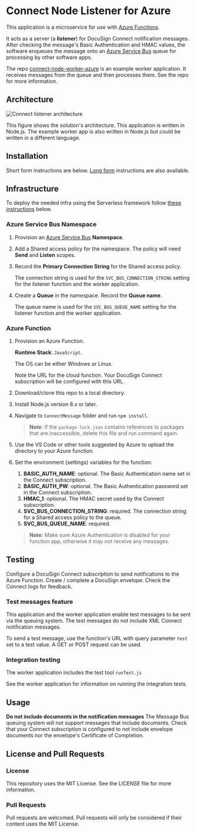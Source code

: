 # Connect Node Listener for Azure

This application is a microservice for use with 
[Azure Functions](https://azure.microsoft.com/en-us/services/functions/).

It acts as a server (a **listener**) for DocuSign
Connect notification messages. After checking the 
message's Basic Authentication and HMAC values,
the software enqueues the message onto an
[Azure Service Bus](https://azure.microsoft.com/en-us/services/service-bus)
queue for processing by other software apps.

The repo 
[connect-node-worker-azure](../../../connect-node-worker-azure)
is an example worker application.
It receives messages from the queue
and then processes
them. See the repo for more information.

## Architecture
![Connect listener architecture](docs/connect_listener_architecture.png)

This figure shows the solution's architecture. 
This application is written in Node.js. 
The example worker app is also written in Node.js but 
could be written in a different language.

## Installation

Short form instructions are below. 
[Long form](INSTALLATION.md) instructions are also available.

## Infrastructure

To deploy the needed infra using the Serverless framework follow [these instructions](connectMessage/INFRA.md) below. 

### Azure Service Bus Namespace
1. Provision an 
   [Azure Service Bus](https://azure.microsoft.com/en-us/services/service-bus/) **Namespace**.

1. Add a Shared access policy for the namespace. The policy will need
   **Send** and **Listen** scopes.

1. Record the **Primary Connection String** for the 
   Shared access policy.

   The connection string is used 
   for the `SVC_BUS_CONNECTION_STRING` setting for
   the listener function and the worker application. 

1. Create a **Queue** in the namespace. Record the 
   **Queue name**.

   The queue name is used 
   for the `SVC_BUS_QUEUE_NAME` setting for 
   the listener function and the worker application. 

### Azure Function
1. Provision an Azure Function.

   **Runtime Stack**: `JavaScript`.

   The OS can be either Windows or Linux.

   Note the URL for the cloud function.
   Your DocuSign Connect subscription will be 
   configured with this URL.

1. Download/clone this repo to a local directory.
1. Install Node.js version 8.x or later.
1. Navigate to `ConnectMessage` folder and run `npm install`. 

   > **Note**: If the `package-lock.json` contains references to packages that are inaccessible, delete this file and run command again.

1. Use the VS Code or other tools suggested by 
   Azure to upload the directory to your Azure function.

1. Set the environment (settings) variables for the function:
   1. **BASIC_AUTH_NAME**: optional. The Basic Authentication
      name set in the Connect subscription.
   1. **BASIC_AUTH_PW**: optional. The Basic Authentication
      password set in the Connect subscription.
   1. **HMAC_1**: optional. The HMAC secret used by the
      Connect subscription.
   1. **SVC_BUS_CONNECTION_STRING**: required. 
      The connection string for a
      Shared access policy to the queue. 
   1. **SVC_BUS_QUEUE_NAME**: required. 

   > **Note:** Make sure Azure Authentication is disabled for your function app, otherwise it may not receive any messages.

## Testing
Configure a DocuSign Connect subscription to send notifications to
the Azure Function. Create / complete a DocuSign envelope.
Check the Connect logs for feedback.

### Test messages feature
This application and the worker application enable test
messages to be sent via the queuing system. The test
messages do not include XML Connect notification
messages. 

To send a test message, use the function's URL with
query parameter `test` set to
a test value. A GET or POST request can be used. 

### Integration testing
The worker application includes the test tool `runTest.js` 

See the worker application for information on running the
integration tests.

## Usage
**Do not include documents in the notification messages**
The Message Bus queuing system will not support messages that
include documents. Check that your Connect subscription
is configured to not include envelope documents nor the
envelope's Certificate of Completion.

## License and Pull Requests

### License
This repository uses the MIT License. See the LICENSE file for more information.

### Pull Requests
Pull requests are welcomed. Pull requests will only be considered if their content
uses the MIT License.

